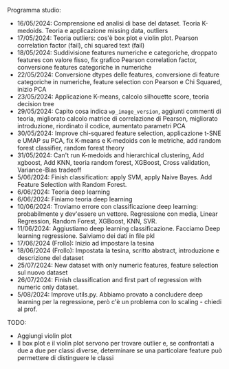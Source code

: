Programma studio:

- 16/05/2024: Comprensione ed analisi di base del dataset. Teoria K-medoids. Teoria e applicazione missing data, outliers
- 17/05/2024: Teoria outliers: cos'è box plot e violin plot. Pearson correlation factor (fail), chi squared text (fail)
- 18/05/2024: Suddivisione features numeriche e categoriche, droppato features con valore fisso, fix grafico Pearson correlation factor, conversione features categoriche in numeriche
- 22/05/2024: Conversione dtypes delle features, conversione di feature categoriche in numeriche, feature selection con Pearson e Chi Squared, inizio PCA
- 23/05/2024: Applicazione K-means, calcolo silhouette score, teoria decision tree
- 29/05/2024: Capito cosa indica `wp_image_version`, aggiunti commenti di teoria, migliorato calcolo matrice di correlazione di Pearson, migliorato introduzione, riordinato il codice, aumentato parametri PCA
- 30/05/2024: Improve chi-squared feature selection, applicazione t-SNE e UMAP su PCA, fix K-means e K-medoids con le metriche, add random forest classifier, random forest theory
- 31/05/2024: Can't run K-medoids and hierarchical clustering, Add xgboost, Add KNN, teoria random forest, XGBoost, Cross validation, Variance-Bias tradeoff
- 5/06/2024: Finish classification: apply SVM, apply Naive Bayes. Add Feature Selection with Random Forest.
- 6/06/2024: Teoria deep learning
- 6/06/2024: Finiamo teoria deep learning
- 10/06/2024: Troviamo errore con classificazione deep learning: probabilmente y dev'essere un vettore. Regressione con media, Linear Regression, Random Forest, XGBoost, KNN, SVR.
- 11/06/2024: Aggiustiamo deep learning classificazione. Facciamo Deep learning regressione. Salviamo dei dati in file pkl
- 17/06/2024 (Frollo): Inizio ad impostare la tesina
- 18/06/2024 (Frollo): Impostata la tesina, scritto abstract, introduzione e descrizione del dataset
- 25/07/2024: New dataset with only numeric features, feature selection sul nuovo dataset
- 26/07/2024: Finish classification and first part of regression with numeric only dataset.
- 5/08/2024: Improve utils.py. Abbiamo provato a concludere deep learning per la regressione, però c'è un problema con lo scaling - chiedi al prof.

TODO:

- Aggiungi violin plot
- Il box plot e il violin plot servono per trovare outlier e, se confrontati a due a due per classi diverse, determinare se una particolare feature può permettere di distinguere le classi
